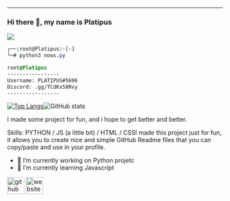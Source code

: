 
-----

### Hi there 👋, my name is Platipus
![](https://platipuss.xyz/pdp.jpg)
```css
┌──(root@Platipus)-[~]
└─# python3 nows.py

root@Platipus
-----------------
Username: PLATIPUS#5696
Discord: .gg/TCdKx58Rvy 
-----------------
```
[![Top Langs](https://github-readme-stats.vercel.app/api/top-langs/?username=platipus9999)](https://github.com/anuraghazra/github-readme-stats)![GitHub stats](https://github-readme-stats.vercel.app/api?username=platipus9999&show_icons=true)  

I made some project for fun, and i hope to get better and better.

Skills: PYTHON / JS (a little bit)  / HTML / CSSI made this project just for fun, it allows you to create nice and simple GitHub Readme files that you can copy/paste and use in your profile.

- 🔭 I’m currently working on Python projetc 
- 🌱 I’m currently learning Javascript 


[<img src='https://cdn.jsdelivr.net/npm/simple-icons@3.0.1/icons/github.svg' alt='github' height='40'>](https://github.com/platipus9999)  [<img src='https://cdn.jsdelivr.net/npm/simple-icons@3.0.1/icons/icloud.svg' alt='website' height='40'>](https://platipuss.xyz)  

